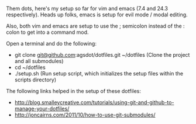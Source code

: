 Them dots, here's my setup so far for vim and emacs (7.4 and 24.3 respectively).  Heads up folks, emacs is setup for evil mode / modal editing.  

Also, both vim and emacs are setup to use the ; semicolon instead of the : colon to get into a command mod.  

Open a terminal and do the following:  

- git clone git@github.com:agsdot/dotfiles.git ~/dotfiles (Clone the project and all submodules)  
- cd ~/dotfiles  
- ./setup.sh (Run setup script, which initializes the setup files within the scripts directory)  

The following links helped in the setup of these dotfiles:  
  - http://blog.smalleycreative.com/tutorials/using-git-and-github-to-manage-your-dotfiles/  
  - http://joncairns.com/2011/10/how-to-use-git-submodules/  
